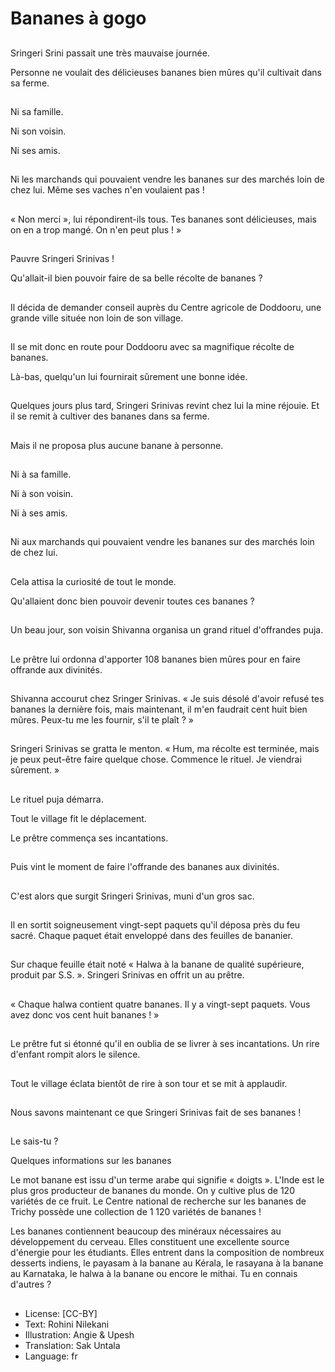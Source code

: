 # Bananes à gogo

##
Sringeri Srini passait une très mauvaise journée.

Personne ne voulait des délicieuses bananes bien mûres qu'il cultivait dans sa ferme.

##
Ni sa famille.

Ni son voisin.

Ni ses amis.

##
Ni les marchands qui pouvaient vendre les bananes sur des marchés loin de chez lui. Même ses vaches n'en voulaient pas !

##
« Non merci », lui répondirent-ils tous. Tes bananes sont délicieuses, mais on en a trop mangé. On n'en peut plus ! »

##
Pauvre Sringeri Srinivas !

Qu'allait-il bien pouvoir faire de sa belle récolte de bananes ?

##
Il décida de demander conseil auprès du Centre agricole de Doddooru, une grande ville située non loin de son village.

##
Il se mit donc en route pour Doddooru avec sa magnifique récolte de bananes.

Là-bas, quelqu'un lui fournirait sûrement une bonne idée.

##
Quelques jours plus tard, Sringeri Srinivas revint chez lui la mine réjouie. Et il se remit à cultiver des bananes dans sa ferme.

##
Mais il ne proposa plus aucune banane à personne.

##
Ni à sa famille.

Ni à son voisin.

Ni à ses amis.

##
Ni aux marchands qui pouvaient vendre les bananes sur des marchés loin de chez lui.

##
Cela attisa la curiosité de tout le monde.

Qu'allaient donc bien pouvoir devenir toutes ces bananes ?

##
Un beau jour, son voisin Shivanna organisa un grand rituel d'offrandes puja.  

##
Le prêtre lui ordonna d'apporter 108 bananes bien mûres pour en faire offrande aux divinités.

##
Shivanna accourut chez Sringer Srinivas. « Je suis désolé d'avoir refusé tes bananes la dernière fois, mais maintenant, il m'en faudrait cent huit bien mûres. Peux-tu me les fournir, s'il te plaît ? »

##
Sringeri Srinivas se gratta le menton. « Hum, ma récolte est terminée, mais je peux peut-être faire quelque chose. Commence le rituel. Je viendrai sûrement. »

##
Le rituel puja démarra.

Tout le village fit le déplacement.

Le prêtre commença ses incantations. 

##
Puis vint le moment de faire l'offrande des bananes aux divinités.

##
C'est alors que surgit Sringeri Srinivas, muni d'un gros sac.

##
Il en sortit soigneusement vingt-sept paquets qu'il déposa près du feu sacré. Chaque paquet était enveloppé dans des feuilles de bananier.

##
Sur chaque feuille était noté « Halwa à la banane de qualité supérieure, produit par S.S. ». Sringeri Srinivas en offrit un au prêtre.

##
« Chaque halwa contient quatre bananes. Il y a vingt-sept paquets. Vous avez donc vos cent huit bananes ! »

##
Le prêtre fut si étonné qu'il en oublia de se livrer à ses incantations. Un rire d'enfant rompit alors le silence. 

##
Tout le village éclata bientôt de rire à son tour et se mit à applaudir.

##
Nous savons maintenant ce que Sringeri Srinivas fait de ses bananes !

##
Le sais-tu ?

Quelques informations sur les bananes

Le mot banane est issu d'un terme arabe qui signifie « doigts ». L'Inde est le plus gros producteur de bananes du monde. On y cultive plus de 120 variétés de ce fruit. Le Centre national de recherche sur les bananes de Trichy possède une collection de 1 120 variétés de bananes !

Les bananes contiennent beaucoup des minéraux nécessaires au développement du cerveau. Elles constituent une excellente source d'énergie pour les étudiants. Elles entrent dans la composition de nombreux desserts indiens, le payasam à la banane au Kérala, le rasayana à la banane au Karnataka, le halwa à la banane ou encore le mithai. Tu en connais d'autres ?

##
* License: [CC-BY]
* Text: Rohini Nilekani
* Illustration: Angie & Upesh
* Translation: Sak Untala
* Language: fr
